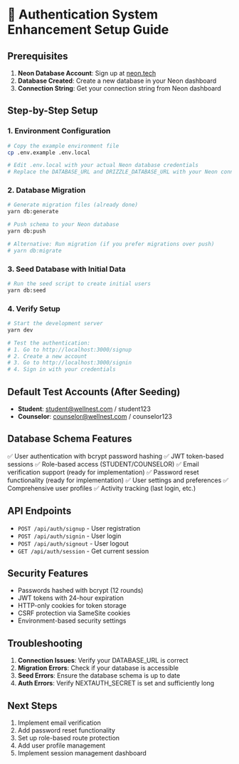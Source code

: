 # 🚀 Authentication System Enhancement Setup Guide

## Prerequisites
1. **Neon Database Account**: Sign up at [neon.tech](https://neon.tech)
2. **Database Created**: Create a new database in your Neon dashboard
3. **Connection String**: Get your connection string from Neon dashboard

## Step-by-Step Setup

### 1. Environment Configuration
```bash
# Copy the example environment file
cp .env.example .env.local

# Edit .env.local with your actual Neon database credentials
# Replace the DATABASE_URL and DRIZZLE_DATABASE_URL with your Neon connection string
```

### 2. Database Migration
```bash
# Generate migration files (already done)
yarn db:generate

# Push schema to your Neon database
yarn db:push

# Alternative: Run migration (if you prefer migrations over push)
# yarn db:migrate
```

### 3. Seed Database with Initial Data
```bash
# Run the seed script to create initial users
yarn db:seed
```

### 4. Verify Setup
```bash
# Start the development server
yarn dev

# Test the authentication:
# 1. Go to http://localhost:3000/signup
# 2. Create a new account
# 3. Go to http://localhost:3000/signin
# 4. Sign in with your credentials
```

## Default Test Accounts (After Seeding)
- **Student**: student@wellnest.com / student123
- **Counselor**: counselor@wellnest.com / counselor123

## Database Schema Features
✅ User authentication with bcrypt password hashing
✅ JWT token-based sessions
✅ Role-based access (STUDENT/COUNSELOR)
✅ Email verification support (ready for implementation)
✅ Password reset functionality (ready for implementation)
✅ User settings and preferences
✅ Comprehensive user profiles
✅ Activity tracking (last login, etc.)

## API Endpoints
- `POST /api/auth/signup` - User registration
- `POST /api/auth/signin` - User login
- `POST /api/auth/signout` - User logout
- `GET /api/auth/session` - Get current session

## Security Features
- Passwords hashed with bcrypt (12 rounds)
- JWT tokens with 24-hour expiration
- HTTP-only cookies for token storage
- CSRF protection via SameSite cookies
- Environment-based security settings

## Troubleshooting
1. **Connection Issues**: Verify your DATABASE_URL is correct
2. **Migration Errors**: Check if your database is accessible
3. **Seed Errors**: Ensure the database schema is up to date
4. **Auth Errors**: Verify NEXTAUTH_SECRET is set and sufficiently long

## Next Steps
1. Implement email verification
2. Add password reset functionality
3. Set up role-based route protection
4. Add user profile management
5. Implement session management dashboard
